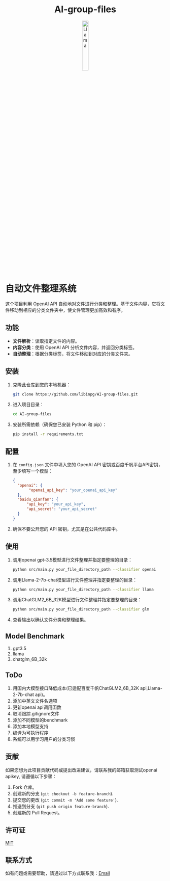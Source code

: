 <h1 align="center">
  AI-group-files
</h1>
<p align="center" width="100%">
  <img src="https://libinpg.github.io/logo.png" alt="Llama" style="width: 20%; display: block; margin: auto;"></a>
</p>

# 自动文件整理系统

这个项目利用 OpenAI API 自动地对文件进行分类和整理。基于文件内容，它将文件移动到相应的分类文件夹中，使文件管理更加高效和有序。

## 功能

- **文件解析**：读取指定文件的内容。
- **内容分类**：使用 OpenAI API 分析文件内容，并返回分类标签。
- **自动整理**：根据分类标签，将文件移动到对应的分类文件夹。

## 安装

1. 克隆此仓库到您的本地机器：
   ```bash
   git clone https://github.com/libinpg/AI-group-files.git

2. 进入项目目录：
   ```bash
   cd AI-group-files
   ```
3. 安装所需依赖（确保您已安装 Python 和 pip）：
   ```bash
   pip install -r requirements.txt
   ```

## 配置

1. 在 `config.json` 文件中填入您的 OpenAI API 密钥或百度千帆平台API密钥，至少填写一个模型：
   ```json
   {
     "openai": {
          "openai_api_key": "your_openai_api_key"
     },
     "baidu_qianfan": {
         "api_key": "your_api_key",
         "api_secret": "your_api_secret"
     }
   }
   ```
2. 确保不要公开您的 API 密钥，尤其是在公共代码库中。

## 使用

1. 调用openai gpt-3.5模型进行文件整理并指定要整理的目录：
   ```bash
   python src/main.py your_file_directory_path --classifier openai
   ```
2. 调用Llama-2-7b-chat模型进行文件整理并指定要整理的目录：
   ```bash
   python src/main.py your_file_directory_path --classifier llama
   ```
3. 调用ChatGLM2_6B_32K模型进行文件整理并指定要整理的目录：
   ```bash
   python src/main.py your_file_directory_path --classifier glm
   ```
4. 查看输出以确认文件分类和整理结果。

## Model Benchmark

1. gpt3.5
2. llama
3. chatglm_6B_32k

## ToDo

1. 用国内大模型接口降低成本(已适配百度千帆ChatGLM2_6B_32K api,Llama-2-7b-chat api)。
2. 添加中英文文件名选项
3. 更新openai api调用函数
4. 取消跟踪.gitignore文件
5. 添加不同模型的benchmark
6. 添加本地模型支持
7. 编译为可执行程序
8. 系统可以用学习用户的分类习惯


## 贡献

如果您想为此项目贡献代码或提出改进建议，请联系我的邮箱获取测试openai apikey, 请遵循以下步骤：

1. Fork 仓库。
2. 创建新的分支 (`git checkout -b feature-branch`).
3. 提交您的更改 (`git commit -m 'Add some feature'`).
4. 推送到分支 (`git push origin feature-branch`).
5. 创建新的 Pull Request。

## 许可证

[MIT](https://choosealicense.com/licenses/mit/)

## 联系方式

如有问题或需要帮助，请通过以下方式联系我：[Email](mailto:1790572759@qq.com)
